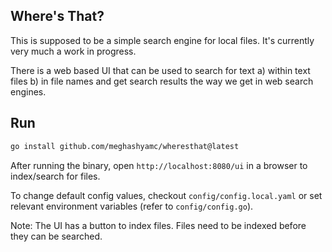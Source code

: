 ## Where's That?

This is supposed to be a simple search engine for local files. It's currently very much a work in progress.

There is a web based UI that can be used to search for text a) within text files b) in file names and get search results the way we get in web search engines.

## Run

```sh
go install github.com/meghashyamc/wheresthat@latest
```
After running the binary, open `http://localhost:8080/ui` in a browser to index/search for files.

To change default config values, checkout `config/config.local.yaml` or set relevant environment variables (refer to `config/config.go`).

Note: The UI has a button to index files. Files need to be indexed before they can be searched.

